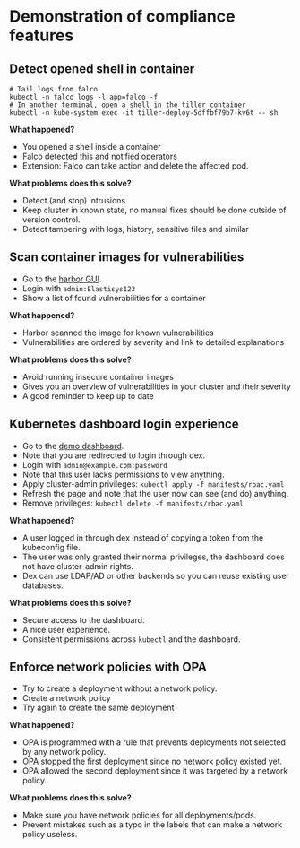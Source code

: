 # Demonstration of compliance features

## Detect opened shell in container

```
# Tail logs from falco
kubectl -n falco logs -l app=falco -f
# In another terminal, open a shell in the tiller container
kubectl -n kube-system exec -it tiller-deploy-5dffbf79b7-kv6t -- sh
```

**What happened?**
- You opened a shell inside a container
- Falco detected this and notified operators
- Extension: Falco can take action and delete the affected pod.

**What problems does this solve?**
- Detect (and stop) intrusions
- Keep cluster in known state, no manual fixes should be done outside of version control.
- Detect tampering with logs, history, sensitive files and similar

## Scan container images for vulnerabilities

- Go to the [harbor GUI](https://core.harbor.demo.compliantk8s.com).
- Login with `admin:Elastisys123`
- Show a list of found vulnerabilities for a container

**What happened?**
- Harbor scanned the image for known vulnerabilities
- Vulnerabilities are ordered by severity and link to detailed explanations

**What problems does this solve?**
- Avoid running insecure container images
- Gives you an overview of vulnerabilities in your cluster and their severity
- A good reminder to keep up to date

## Kubernetes dashboard login experience

- Go to the [demo dashboard](https://dashboard.demo.compliantk8s.com).
- Note that you are redirected to login through dex.
- Login with `admin@example.com:password`
- Note that this user lacks permissions to view anything.
- Apply cluster-admin privileges: `kubectl apply -f manifests/rbac.yaml`
- Refresh the page and note that the user now can see (and do) anything.
- Remove privileges: `kubectl delete -f manifests/rbac.yaml`

**What happened?**
- A user logged in through dex instead of copying a token from the kubeconfig file.
- The user was only granted their normal privileges, the dashboard does not have cluster-admin rights.
- Dex can use LDAP/AD or other backends so you can reuse existing user databases.

**What problems does this solve?**
- Secure access to the dashboard.
- A nice user experience.
- Consistent permissions across `kubectl` and the dashboard.

## Enforce network policies with OPA

- Try to create a deployment without a network policy.
- Create a network policy
- Try again to create the same deployment

**What happened?**
- OPA is programmed with a rule that prevents deployments not selected by any network policy.
- OPA stopped the first deployment since no network policy existed yet.
- OPA allowed the second deployment since it was targeted by a network policy.

**What problems does this solve?**
- Make sure you have network policies for all deployments/pods.
- Prevent mistakes such as a typo in the labels that can make a network policy useless.
